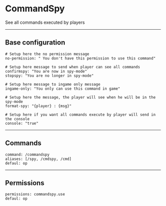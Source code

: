 # CommandSpy
See all commands executed by players

-----------------

## Base configuration

    # Setup here the no permission message
    no-permission: " You don't have this permission to use this command"

    # Setup here message to send when player can see all commands
    confirmspy: "You are now in spy-mode"
    stopspy: "You are no longer in spy-mode"

    # Setup here message to ingame only message
    ingame-only: "You only can use this command in game"

    # Setup here the message, the player will see when he will be in the spy-mode
    format-spy: "{player} : {msg}"

    # Setup here if you want all commands execute by player will send in the console
    console: "true"
-----------------

## Commands
    command: /commandspy
    aliases: [/spy, /cmdspy, /cmd]
    defaul: op

-----------------

## Permissions
    permissions: commandspy.use
    defaul: op

